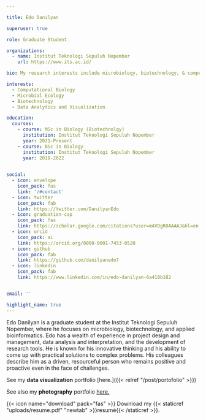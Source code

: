 ```yaml
---

title: Edo Danilyan

superuser: true

role: Graduate Student

organizations:
  - name: Institut Teknologi Sepuluh Nopember
    url: https://www.its.ac.id/

bio: My research interests include microbiology, biotechnology, & computational biology.

interests:
  - Computational Biology
  - Microbial Ecology
  - Biotechnology
  - Data Analytics and Visualization

education:
  courses:
    - course: MSc in Biology (Biotechnolgy)
      institution: Institut Teknologi Sepuluh Nopember
      year: 2021-Present
    - course: BSc in Biology
      institution: Institut Teknologi Sepuluh Nopember
      year: 2018-2022
    

social:
  - icon: envelope
    icon_pack: fas
    link: '/#contact'
  - icon: twitter
    icon_pack: fab
    link: https://twitter.com/DanilyanEdo
  - icon: graduation-cap 
    icon_pack: fas
    link: https://scholar.google.com/citations?user=mAVDgR0AAAAJ&hl=en
  - icon: orcid
    icon_pack: ai
    link: https://orcid.org/0000-0001-7453-0520
  - icon: github
    icon_pack: fab
    link: https://github.com/danilyanedo7
  - icon: linkedin
    icon_pack: fab
    link: https://www.linkedin.com/in/edo-danilyan-6a418b182


email: ''

highlight_name: true
---
```


Edo Danilyan is a graduate student at the Institut Teknologi Sepuluh Nopember, where he focuses on microbiology, biotechnology, and applied bioinformatics. Edo has a wealth of experience in project design and management, data analysis and interpretation, and the development of research tools. He is known for his innovative thinking and his ability to come up with practical solutions to complex problems. His colleagues describe him as a driven, resourceful person who remains positive and proactive even in the face of challenges.

See my **data visualization** portfolio [here.]({{< relref "/post/portofolio" >}})

See also my **photography** portfolio [here.](https://edodanilyan.myportfolio.com)

{{< icon name="download" pack="fas" >}} Download my {{< staticref "uploads/resume.pdf" "newtab" >}}resumé{{< /staticref >}}.


